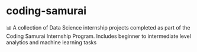 # coding-samurai
📊 A collection of Data Science internship projects completed as part of the Coding Samurai Internship Program. Includes beginner to intermediate level analytics and machine learning tasks
